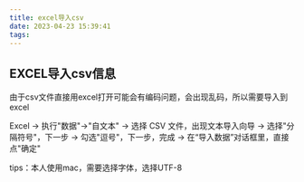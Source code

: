 ```yaml
---
title: excel导入csv
date: 2023-04-23 15:39:41
tags:
---
```

## EXCEL导入csv信息
由于csv文件直接用excel打开可能会有编码问题，会出现乱码，所以需要导入到excel

 Excel -> 执行"数据"->"自文本" -> 选择 CSV 文件，出现文本导入向导 -> 选择"分隔符号"，下一步 -> 勾选"逗号"，下一步，完成 -> 在“导入数据”对话框里，直接点"确定"

tips：本人使用mac，需要选择字体，选择UTF-8